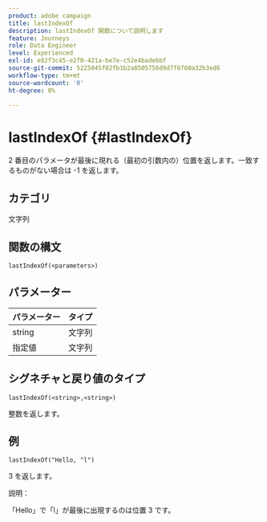 ```yaml
---
product: adobe campaign
title: lastIndexOf
description: lastIndexOf 関数について説明します
feature: Journeys
role: Data Engineer
level: Experienced
exl-id: e82f3c45-e2f0-421a-be7e-c52e4badebbf
source-git-commit: 5225045f02fb1b2a8505756d9d7f6f60a32b3ed6
workflow-type: tm+mt
source-wordcount: '0'
ht-degree: 0%

---
```


# lastIndexOf {#lastIndexOf}

2 番目のパラメータが最後に現れる（最初の引数内の）位置を返します。一致するものがない場合は -1 を返します。

## カテゴリ

文字列

## 関数の構文

`lastIndexOf(<parameters>)`

## パラメーター

| パラメーター | タイプ |
|-----------|------------------|
| string | 文字列 |
| 指定値 | 文字列 |

## シグネチャと戻り値のタイプ

`lastIndexOf(<string>,<string>)`

整数を返します。

## 例

`lastIndexOf("Hello, "l")`

3 を返します。

説明：

「Hello」で「l」が最後に出現するのは位置 3 です。

